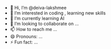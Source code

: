 - 👋 Hi, I’m @deiva-lakshmee
- 👀 I’m interested in coding , learning new skills 
- 🌱 I’m currently learning AI 
- 💞️ I’m looking to collaborate on ...
- 📫 How to reach me ...
- 😄 Pronouns: ...
- ⚡ Fun fact: ...

<!---
deiva-lakshmee/deiva-lakshmee is a ✨ special ✨ repository because its `README.md` (this file) appears on your GitHub profile.
You can click the Preview link to take a look at your changes.
--->
